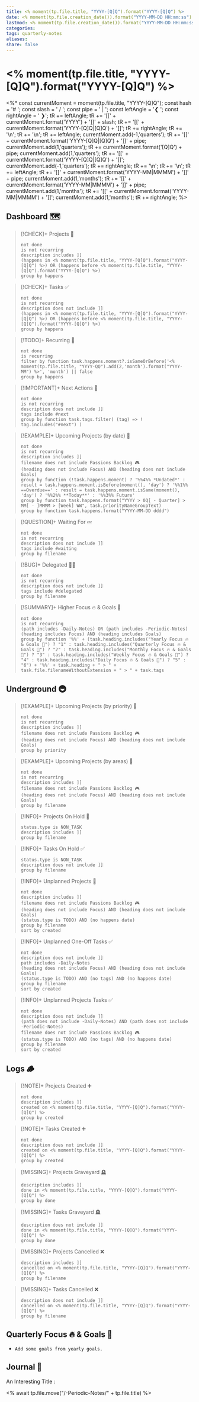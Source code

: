 ```yaml
---
title: <% moment(tp.file.title, "YYYY-[Q]Q").format("YYYY-[Q]Q") %>
date: <% moment(tp.file.creation_date()).format("YYYY-MM-DD HH:mm:ss") %>
lastmod: <% moment(tp.file.creation_date()).format("YYYY-MM-DD HH:mm:ss") %>
categories:
tags: quarterly-notes
aliases:
share: false
---
```


# <% moment(tp.file.title, "YYYY-[Q]Q").format("YYYY-[Q]Q") %>

<%*
const currentMoment = moment(tp.file.title, "YYYY-[Q]Q");
const hash = '# ';
const slash = ' / ';
const pipe = ' | ';
const leftAngle = '❮ ';
const rightAngle = ' ❯';
tR += leftAngle;
tR += '[[' + currentMoment.format('YYYY') + ']]' + slash;
tR += '[[' + currentMoment.format('YYYY-[Q]Q|[Q]Q') + ']]';
tR += rightAngle;
tR += '\n';
tR += '\n';
tR += leftAngle;
currentMoment.add(-1,'quarters');
tR += '[[' + currentMoment.format('YYYY-[Q]Q|[Q]Q') + ']]' + pipe;
currentMoment.add(1,'quarters');
tR += currentMoment.format('[Q]Q') + pipe;
currentMoment.add(1,'quarters');
tR += '[[' + currentMoment.format('YYYY-[Q]Q|[Q]Q') + ']]';
currentMoment.add(-1,'quarters');
tR += rightAngle;
tR += '\n';
tR += '\n';
tR += leftAngle;
tR += '[[' + currentMoment.format('YYYY-MM|MMMM') + ']]' + pipe;
currentMoment.add(1,'months');
tR += '[[' + currentMoment.format('YYYY-MM|MMMM') + ']]' + pipe;
currentMoment.add(1,'months');
tR += '[[' + currentMoment.format('YYYY-MM|MMMM') + ']]';
currentMoment.add(1,'months');
tR += rightAngle;
%>

## Dashboard 🗺️

> [!CHECK]+ Projects 🎯
>
> ```tasks
> not done
> is not recurring
> description includes ]]
> (happens in <% moment(tp.file.title, "YYYY-[Q]Q").format("YYYY-[Q]Q") %>) OR (happens before <% moment(tp.file.title, "YYYY-[Q]Q").format("YYYY-[Q]Q") %>)
> group by happens
> ```

> [!CHECK]+ Tasks ✅
>
> ```tasks
> not done
> is not recurring
> description does not include ]]
> (happens in <% moment(tp.file.title, "YYYY-[Q]Q").format("YYYY-[Q]Q") %>) OR (happens before <% moment(tp.file.title, "YYYY-[Q]Q").format("YYYY-[Q]Q") %>)
> group by happens
> ```

> [!TODO]+ Recurring 🔁
>
> ```tasks
> not done
> is recurring
> filter by function task.happens.moment?.isSameOrBefore('<% moment(tp.file.title, "YYYY-QQ").add(2,'month').format("YYYY-MM") %>', 'month') || false
> group by happens
> ```

> [!IMPORTANT]+ Next Actions 🏃
>
> ```tasks
> not done
> is not recurring
> description does not include ]]
> tags include #next
> group by function task.tags.filter( (tag) => ! tag.includes("#next") )
> ```

> [!EXAMPLE]+ Upcoming Projects (by date) 🎯
>
> ```tasks
> not done
> is not recurring
> description includes ]]
> filename does not include Passions Backlog 🎮
> (heading does not include Focus) AND (heading does not include Goals)
> group by function (!task.happens.moment) ? '%%4%% *Undated*' : result = task.happens.moment.isBefore(moment(), 'day') ? '%%1%% ==Overdue==' : result = task.happens.moment.isSame(moment(), 'day') ? '%%2%% **Today**' : '%%3%% Future'
> group by function task.happens.format("YYYY > 0Q[ - Quarter] > MM[ - ]MMMM > [Week] WW", task.priorityNameGroupText)
> group by function task.happens.format("YYYY-MM-DD dddd")
> ```

> [!QUESTION]+ Waiting For 💤
>
> ```tasks
> not done
> is not recurring
> description does not include ]]
> tags include #waiting
> group by filename
> ```

> [!BUG]+ Delegated 👷‍♂️
>
> ```tasks
> not done
> is not recurring
> description does not include ]]
> tags include #delegated
> group by filename
> ```

> [!SUMMARY]+ Higher Focus 🔥 & Goals 🎯
>
> ```tasks
> not done
> is not recurring
> (path includes -Daily-Notes) OR (path includes -Periodic-Notes)
> (heading includes Focus) AND (heading includes Goals)
> group by function '%%' + (task.heading.includes("Yearly Focus 🔥 & Goals 🎯") ? "1" : task.heading.includes("Quarterly Focus 🔥 & Goals 🎯") ? "2" : task.heading.includes("Monthly Focus 🔥 & Goals 🎯") ? "3" : task.heading.includes("Weekly Focus 🔥 & Goals 🎯") ? "4" : task.heading.includes("Daily Focus 🔥 & Goals 🎯") ? "5" : "6") + '%%' + task.heading + " > " + task.file.filenameWithoutExtension + " > " + task.tags
> ```

## Underground 🚇

> [!EXAMPLE]+ Upcoming Projects (by priority) 🎯
>
> ```tasks
> not done
> is not recurring
> description includes ]]
> filename does not include Passions Backlog 🎮
> (heading does not include Focus) AND (heading does not include Goals)
> group by priority
> ```

> [!EXAMPLE]+ Upcoming Projects (by areas) 🎯
>
> ```tasks
> not done
> is not recurring
> description includes ]]
> filename does not include Passions Backlog 🎮
> (heading does not include Focus) AND (heading does not include Goals)
> group by filename
> ```

> [!INFO]+ Projects On Hold 🎯
>
> ```tasks
> status.type is NON_TASK
> description includes ]]
> group by filename
> ```

> [!INFO]+ Tasks On Hold ✅
>
> ```tasks
> status.type is NON_TASK
> description does not include ]]
> group by filename
> ```

> [!INFO]+ Unplanned Projects 🎯
>
> ```tasks
> not done
> description includes ]]
> filename does not include Passions Backlog 🎮
> (heading does not include Focus) AND (heading does not include Goals)
> (status.type is TODO) AND (no happens date)
> group by filename
> sort by created
> ```

> [!INFO]+ Unplanned One-Off Tasks ✅
>
> ```tasks
> not done
> description does not include ]]
> path includes -Daily-Notes
> (heading does not include Focus) AND (heading does not include Goals)
> (status.type is TODO) AND (no tags) AND (no happens date)
> group by filename
> sort by created
> ```

> [!INFO]+ Unplanned Projects Tasks ✅
>
> ```tasks
> not done
> description does not include ]]
> (path does not include -Daily-Notes) AND (path does not include -Periodic-Notes)
> filename does not include Passions Backlog 🎮
> (status.type is TODO) AND (no tags) AND (no happens date)
> group by filename
> sort by created
> ```

## Logs 🪵

> [!NOTE]+ Projects Created ➕
>
> ```tasks
> not done
> description includes ]]
> created on <% moment(tp.file.title, "YYYY-[Q]Q").format("YYYY-[Q]Q") %>
> group by created
> ```

> [!NOTE]+ Tasks Created ➕
>
> ```tasks
> not done
> description does not include ]]
> created on <% moment(tp.file.title, "YYYY-[Q]Q").format("YYYY-[Q]Q") %>
> group by created
> ```

> [!MISSING]+ Projects Graveyard 🪦
>
> ```tasks
> description includes ]]
> done in <% moment(tp.file.title, "YYYY-[Q]Q").format("YYYY-[Q]Q") %>
> group by done
> ```

> [!MISSING]+ Tasks Graveyard 🪦
>
> ```tasks
> description does not include ]]
> done in <% moment(tp.file.title, "YYYY-[Q]Q").format("YYYY-[Q]Q") %>
> group by done
> ```

> [!MISSING]+ Projects Cancelled ❌
>
> ```tasks
> description includes ]]
> cancelled on <% moment(tp.file.title, "YYYY-[Q]Q").format("YYYY-[Q]Q") %>
> group by filename
> ```

> [!MISSING]+ Tasks Cancelled ❌
>
> ```tasks
> description does not include ]]
> cancelled on <% moment(tp.file.title, "YYYY-[Q]Q").format("YYYY-[Q]Q") %>
> group by filename
> ```

## Quarterly Focus 🔥 & Goals 🎯

- `Add some goals from yearly goals.`

## Journal 📔

An Interesting Title :

<% await tp.file.move("/-Periodic-Notes/" + tp.file.title) %>
